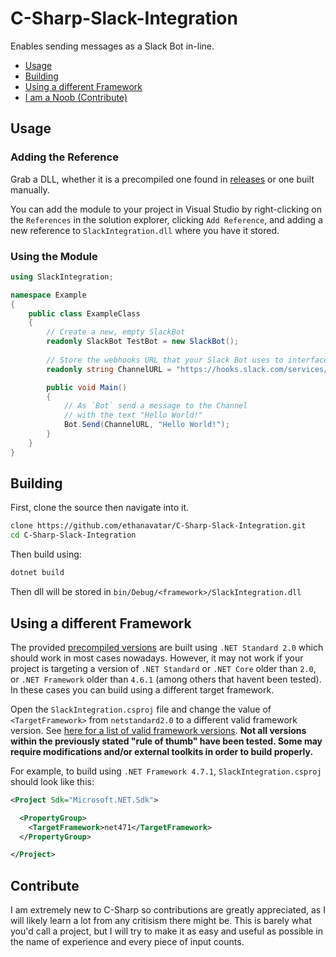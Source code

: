 # C-Sharp-Slack-Integration

Enables sending messages as a Slack Bot in-line.

 - [Usage](#Usage)
 - [Building](#Building)
 - [Using a different Framework](#Using-a-different-Framework)
 - [I am a Noob (Contribute)](#Contribute)

## Usage

### Adding the Reference

Grab a DLL, whether it is a precompiled one found in [releases](https://github.com/ethanavatar/C-Sharp-Slack-Integration/releases) or one built manually.

You can add the module to your project in Visual Studio by right-clicking on the `References` in the solution explorer, clicking `Add Reference`, and adding a new reference to `SlackIntegration.dll` where you have it stored.

### Using the Module


```cs
using SlackIntegration;

namespace Example
{
    public class ExampleClass
    {
		// Create a new, empty SlackBot 
        readonly SlackBot TestBot = new SlackBot();
		
		// Store the webhooks URL that your Slack Bot uses to interface with a workspace channel
        readonly string ChannelURL = "https://hooks.slack.com/services/Your/Web-Hooks-URL";

        public void Main()
        {
			// As `Bot` send a message to the Channel
			// with the text "Hello World!"
            Bot.Send(ChannelURL, "Hello World!");
        }
    }
}
```

## Building

First, clone the source then navigate into it.
```bash
clone https://github.com/ethanavatar/C-Sharp-Slack-Integration.git
cd C-Sharp-Slack-Integration
```

Then build using:

```bash
dotnet build
```

Then dll will be stored in `bin/Debug/<framework>/SlackIntegration.dll`
## Using a different Framework

The provided [precompiled versions](https://github.com/ethanavatar/C-Sharp-Slack-Integration/releases) are built using `.NET Standard 2.0` which should work in most cases nowadays. However, it may not work if your project is targeting a version of `.NET Standard` or `.NET Core` older than `2.0`, or `.NET Framework` older than `4.6.1` (among others that havent been tested). In these cases you can build using a different target framework. 

Open the `SlackIntegration.csproj` file and change the value of `<TargetFramework>` from `netstandard2.0` to a different valid framework version. See [here for a list of valid framework versions](https://docs.microsoft.com/en-us/dotnet/standard/frameworks). **Not all versions within the previously stated "rule of thumb" have been tested. Some may require modifications and/or external toolkits in order to build properly.**

For example, to build using `.NET Framework 4.7.1`, `SlackIntegration.csproj` should look like this:

```xml
<Project Sdk="Microsoft.NET.Sdk">

  <PropertyGroup>
    <TargetFramework>net471</TargetFramework>
  </PropertyGroup>

</Project>
```

## Contribute

I am extremely new to C-Sharp so contributions are greatly appreciated, as I will likely learn a lot from any critisism there might be. This is barely what you'd call a project, but I will try to make it as easy and useful as possible in the name of experience and every piece of input counts.